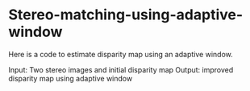 # Stereo-matching-using-adaptive-window

Here is a code to estimate disparity map using an adaptive window. 

Input: Two stereo images and initial disparity map
Output: improved disparity map using adaptive window
